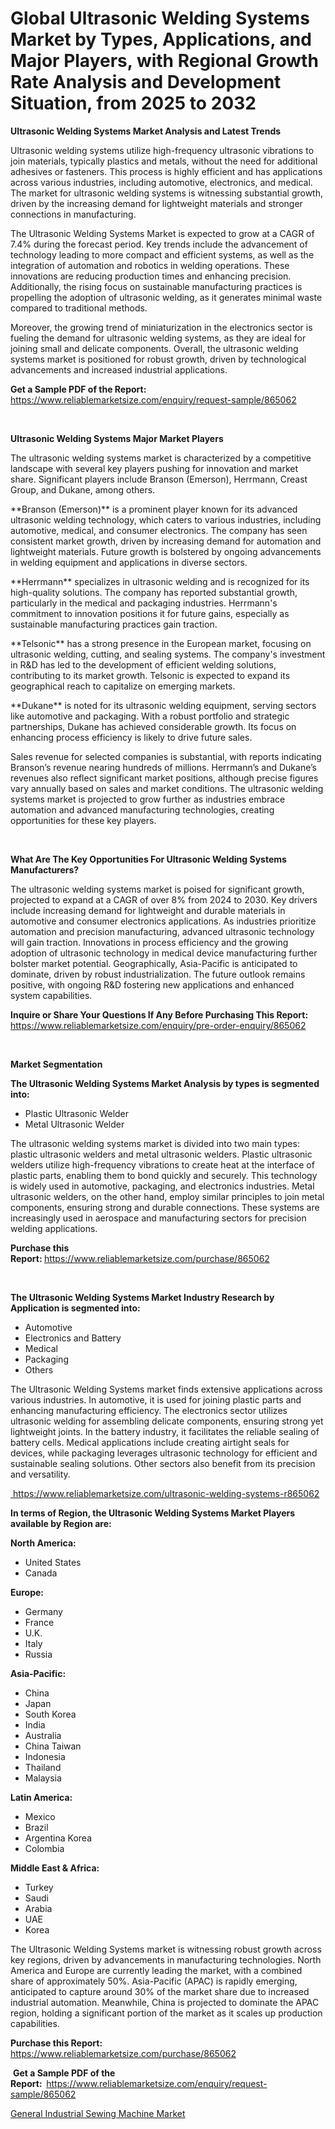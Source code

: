 <p><h1>Global Ultrasonic Welding Systems Market by Types, Applications, and Major Players, with Regional Growth Rate Analysis and Development Situation, from 2025 to 2032</h1></p><p><strong>Ultrasonic Welding Systems Market Analysis and Latest Trends</strong></p>
<p><p>Ultrasonic welding systems utilize high-frequency ultrasonic vibrations to join materials, typically plastics and metals, without the need for additional adhesives or fasteners. This process is highly efficient and has applications across various industries, including automotive, electronics, and medical. The market for ultrasonic welding systems is witnessing substantial growth, driven by the increasing demand for lightweight materials and stronger connections in manufacturing.</p><p>The Ultrasonic Welding Systems Market is expected to grow at a CAGR of 7.4% during the forecast period. Key trends include the advancement of technology leading to more compact and efficient systems, as well as the integration of automation and robotics in welding operations. These innovations are reducing production times and enhancing precision. Additionally, the rising focus on sustainable manufacturing practices is propelling the adoption of ultrasonic welding, as it generates minimal waste compared to traditional methods.</p><p>Moreover, the growing trend of miniaturization in the electronics sector is fueling the demand for ultrasonic welding systems, as they are ideal for joining small and delicate components. Overall, the ultrasonic welding systems market is positioned for robust growth, driven by technological advancements and increased industrial applications.</p></p>
<p><strong>Get a Sample PDF of the Report:&nbsp;</strong> <a href="https://www.reliablemarketsize.com/enquiry/request-sample/865062?utm_campaign=2283&utm_medium=2&utm_source=Github&utm_content=ia&utm_term=18022025&utm_id=ultrasonic-welding-systems">https://www.reliablemarketsize.com/enquiry/request-sample/865062</a></p>
<p>&nbsp;</p>
<p><strong>Ultrasonic Welding Systems Major Market Players</strong></p>
<p><p>The ultrasonic welding systems market is characterized by a competitive landscape with several key players pushing for innovation and market share. Significant players include Branson (Emerson), Herrmann, Creast Group, and Dukane, among others.</p><p>**Branson (Emerson)** is a prominent player known for its advanced ultrasonic welding technology, which caters to various industries, including automotive, medical, and consumer electronics. The company has seen consistent market growth, driven by increasing demand for automation and lightweight materials. Future growth is bolstered by ongoing advancements in welding equipment and applications in diverse sectors.</p><p>**Herrmann** specializes in ultrasonic welding and is recognized for its high-quality solutions. The company has reported substantial growth, particularly in the medical and packaging industries. Herrmann's commitment to innovation positions it for future gains, especially as sustainable manufacturing practices gain traction.</p><p>**Telsonic** has a strong presence in the European market, focusing on ultrasonic welding, cutting, and sealing systems. The company's investment in R&D has led to the development of efficient welding solutions, contributing to its market growth. Telsonic is expected to expand its geographical reach to capitalize on emerging markets.</p><p>**Dukane** is noted for its ultrasonic welding equipment, serving sectors like automotive and packaging. With a robust portfolio and strategic partnerships, Dukane has achieved considerable growth. Its focus on enhancing process efficiency is likely to drive future sales.</p><p>Sales revenue for selected companies is substantial, with reports indicating Branson’s revenue nearing hundreds of millions. Herrmann’s and Dukane’s revenues also reflect significant market positions, although precise figures vary annually based on sales and market conditions. The ultrasonic welding systems market is projected to grow further as industries embrace automation and advanced manufacturing technologies, creating opportunities for these key players.</p></p>
<p>&nbsp;</p>
<p><strong>What Are The Key Opportunities For Ultrasonic Welding Systems Manufacturers?</strong></p>
<p><p>The ultrasonic welding systems market is poised for significant growth, projected to expand at a CAGR of over 8% from 2024 to 2030. Key drivers include increasing demand for lightweight and durable materials in automotive and consumer electronics applications. As industries prioritize automation and precision manufacturing, advanced ultrasonic technology will gain traction. Innovations in process efficiency and the growing adoption of ultrasonic technology in medical device manufacturing further bolster market potential. Geographically, Asia-Pacific is anticipated to dominate, driven by robust industrialization. The future outlook remains positive, with ongoing R&D fostering new applications and enhanced system capabilities.</p></p>
<p><strong>Inquire or Share Your Questions If Any Before Purchasing This Report:</strong> <a href="https://www.reliablemarketsize.com/enquiry/pre-order-enquiry/865062?utm_campaign=2283&utm_medium=2&utm_source=Github&utm_content=ia&utm_term=18022025&utm_id=ultrasonic-welding-systems">https://www.reliablemarketsize.com/enquiry/pre-order-enquiry/865062</a></p>
<p>&nbsp;</p>
<p><strong>Market Segmentation</strong></p>
<p><strong>The Ultrasonic Welding Systems Market Analysis by types is segmented into:</strong></p>
<p><ul><li>Plastic Ultrasonic Welder</li><li>Metal Ultrasonic Welder</li></ul></p>
<p><p>The ultrasonic welding systems market is divided into two main types: plastic ultrasonic welders and metal ultrasonic welders. Plastic ultrasonic welders utilize high-frequency vibrations to create heat at the interface of plastic parts, enabling them to bond quickly and securely. This technology is widely used in automotive, packaging, and electronics industries. Metal ultrasonic welders, on the other hand, employ similar principles to join metal components, ensuring strong and durable connections. These systems are increasingly used in aerospace and manufacturing sectors for precision welding applications.</p></p>
<p><strong>Purchase this Report:&nbsp;</strong><a href="https://www.reliablemarketsize.com/purchase/865062?utm_campaign=2283&utm_medium=2&utm_source=Github&utm_content=ia&utm_term=18022025&utm_id=ultrasonic-welding-systems">https://www.reliablemarketsize.com/purchase/865062</a></p>
<p>&nbsp;</p>
<p><strong>The Ultrasonic Welding Systems Market Industry Research by Application is segmented into:</strong></p>
<p><ul><li>Automotive</li><li>Electronics and Battery</li><li>Medical</li><li>Packaging</li><li>Others</li></ul></p>
<p><p>The Ultrasonic Welding Systems market finds extensive applications across various industries. In automotive, it is used for joining plastic parts and enhancing manufacturing efficiency. The electronics sector utilizes ultrasonic welding for assembling delicate components, ensuring strong yet lightweight joints. In the battery industry, it facilitates the reliable sealing of battery cells. Medical applications include creating airtight seals for devices, while packaging leverages ultrasonic technology for efficient and sustainable sealing solutions. Other sectors also benefit from its precision and versatility.</p></p>
<p><a href="https://www.reliablemarketsize.com/ultrasonic-welding-systems-r865062?utm_campaign=2283&utm_medium=2&utm_source=Github&utm_content=ia&utm_term=18022025&utm_id=ultrasonic-welding-systems">&nbsp;https://www.reliablemarketsize.com/ultrasonic-welding-systems-r865062</a></p>
<p><strong>In terms of Region, the Ultrasonic Welding Systems Market Players available by Region are:</strong></p>
<p>
    <p> <strong> North America: </strong>
        <ul>
            <li>United States</li>
            <li>Canada</li>
        </ul>
        </p> 
    <p> <strong> Europe: </strong>
        <ul>
            <li>Germany</li>
            <li>France</li>
            <li>U.K.</li>
            <li>Italy</li>
            <li>Russia</li>
        </ul>
        </p> 
    <p> <strong> Asia-Pacific: </strong>
        <ul>
            <li>China</li>
            <li>Japan</li>
            <li>South Korea</li>
            <li>India</li>
            <li>Australia</li>
            <li>China Taiwan</li>
            <li>Indonesia</li>
            <li>Thailand</li>
            <li>Malaysia</li>
        </ul>
        </p> 
    <p> <strong> Latin America: </strong>
        <ul>
            <li>Mexico</li>
            <li>Brazil</li>
            <li>Argentina Korea</li>
            <li>Colombia</li>
        </ul>
        </p> 
    <p> <strong> Middle East & Africa: </strong>
        <ul>
            <li>Turkey</li>
            <li>Saudi</li>
            <li>Arabia</li>
            <li>UAE</li>
            <li>Korea</li>
        </ul>
    </p>
    </p>
<p><p>The Ultrasonic Welding Systems market is witnessing robust growth across key regions, driven by advancements in manufacturing technologies. North America and Europe are currently leading the market, with a combined share of approximately 50%. Asia-Pacific (APAC) is rapidly emerging, anticipated to capture around 30% of the market share due to increased industrial automation. Meanwhile, China is projected to dominate the APAC region, holding a significant portion of the market as it scales up production capabilities.</p></p>
<p><strong>Purchase this Report: </strong><a href="https://www.reliablemarketsize.com/purchase/865062?utm_campaign=2283&utm_medium=2&utm_source=Github&utm_content=ia&utm_term=18022025&utm_id=ultrasonic-welding-systems">https://www.reliablemarketsize.com/purchase/865062</a></p>
<p>&nbsp;<strong>Get a Sample PDF of the Report:&nbsp;&nbsp;</strong><a href="https://www.reliablemarketsize.com/enquiry/request-sample/865062?utm_campaign=2283&utm_medium=2&utm_source=Github&utm_content=ia&utm_term=18022025&utm_id=ultrasonic-welding-systems">https://www.reliablemarketsize.com/enquiry/request-sample/865062</a></p>
<p><strong></strong></p>
<p><p><a href="https://github.com/bornergabrielle89/Market-Research-Report-List-1/blob/main/general-industrial-sewing-machine-market.md?utm_campaign=2283&utm_medium=2&utm_source=Github&utm_content=ia&utm_term=18022025&utm_id=ultrasonic-welding-systems">General Industrial Sewing Machine Market</a></p></p>